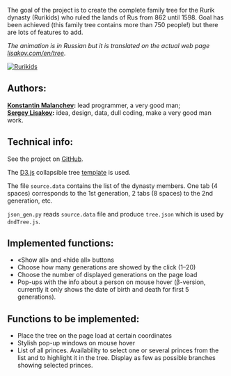 The goal of the project is to create the complete family tree for the Rurik dynasty (Rurikids) who ruled the lands of Rus from 862 until 1598. Goal has been achieved (this family tree contains more than 750 people!) but there are lots of features to add.

*The animation is in Russian but it is translated on the actual web page [lisakov.com/en/tree](/en/tree/).*

[![Rurikids](/animation/tree.gif)](/en/tree/)


<!-- more -->

## Authors:

**[Konstantin Malanchev](http://homb.it):** lead programmer, a very good man;  
**[Sergey Lisakov](http://lisakov.com/en/me):** idea, design, data, dull coding, make a very good man work.

## Technical info:

See the project on [GitHub](https://github.com/pozitron57/rurik).

The [D3.js](http://d3js.org/) collapsible tree [template](http://bl.ocks.org/robschmuecker/7880033) is used.

The file `source.data` contains the list of the dynasty members. One tab (4 spaces) corresponds to the 1st generation, 2 tabs (8 spaces) to the 2nd generation, etc.

`json_gen.py` reads `source.data` file and produce `tree.json` which is used by `dndTree.js`.

## Implemented functions:

- «Show all» and «hide all» buttons
- Choose how many generations are showed by the click (1–20)
- Choose the number of displayed generations on the page load
- Pop-ups with the info about a person on mouse hover (β-version, currently it only shows the date of birth and death for first 5 generations).

## Functions to be implemented:

- Place the tree on the page load at certain coordinates
- Stylish pop-up windows on mouse hover
- List of all princes. Availability to select one or several princes from the list and to highlight it in the tree. Display as few as possible branches showing selected princes.
